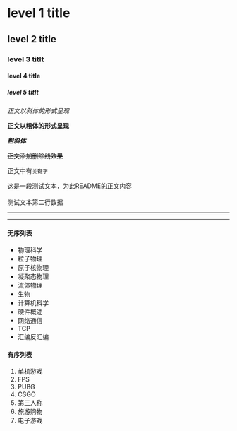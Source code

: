 # level 1 title
## level 2 title
### level 3 titlt
#### level 4 title
##### level 5 titlt

*正文以斜体的形式呈现*

**正文以粗体的形式呈现**

***粗斜体***

~~正文添加删除线效果~~

正文中有`关键字`

这是一段测试文本，为此README的正文内容<br><br>测试文本第二行数据

---
****

#### 无序列表
* 物理科学
 * 粒子物理
 * 原子核物理
 * 凝聚态物理
 * 流体物理
* 生物
* 计算机科学
 * 硬件概述
 * 网络通信
  * TCP
 * 汇编反汇编

#### 有序列表
1. 单机游戏
 1. FPS
  1. PUBG
  2. CSGO
 2. 第三人称
2. 旅游购物
3. 电子游戏
